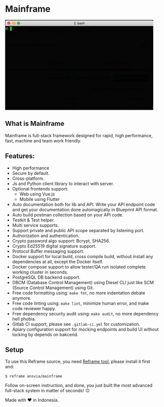 Mainframe
============================

![Mainframe Reframe Demo](img/mainframe-rf-demo.gif?raw=true)

What is Mainframe
--------------------

Mainframe is full-stack framework designed for rapid, high performance, fast, machine and team work friendly.

Features:
-------------

* High performance
* Secure by default.
* Cross-platform.
* Js and Python client library to interact with server.
* Optional frontends support:
  * Web using Vue.js
  * Mobile using Flutter
* Auto documentation both for lib and API. Write your API endpoint code and get your documentation done automagically in Blueprint API format.
* Auto build postman collection based on your API code.
* Testkit & Test helper.
* Multi service supports.
* Support private and public API scope separated by listening port.
* Authorization and authentication.
* Crypto password algo support: Bcrypt, SHA256.
* Crypto Ed25519 digital signature support.
* Protocol Buffer messaging support.
* Docker support for local build, cross compile build, without install any dependencies at all, except the Docker itself.
* Docker compose support to allow tester/QA run isolated complete working cluster in seconds.
* PostgreSQL DB backend support.
* DBCM (Database Control Management) using Diesel CLI just like SCM (Source Control Management) using Git.
* Free code formatting using: `make fmt`, no more indentation debate anymore.
* Free code linting using: `make lint`, minimize human error, and make code reviewer happy.
* Free dependency security audit using: `make audit`, no more dependency hell phobia.
* Gitlab CI support, please see `.gitlab-ci.yml` for customization.
* Apiary configuration support for mocking endpoints and build UI without locking by depends on bakcend.

Setup
---------

To use this Reframe source, you need [Reframe tool](https://github.com/Ansvia/reframe), please install it first and:

    $ reframe ansvia/mainframe

Follow on-screen instruction, and done, you just built the most advanced full-stack system in matter of seconds! :D

Made with ❤ in Indonesia.


